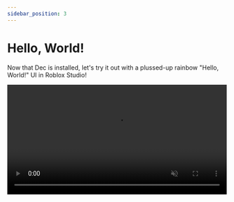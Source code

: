 ```yaml
---
sidebar_position: 3
---
```


# Hello, World!

Now that Dec is installed, let's try it out with a plussed-up rainbow
"Hello, World!" UI in Roblox Studio!

<video width="100%" controls autoplay muted loop>
  <source src="/helloRainbow.mov" type="video/mp4" />
  ***Your browser does not support HTML Videos.***
  
  ***Please update your browser version and/or download
  [Google Chrome](https://www.google.com/chrome/) to view this page
  correctly.***
</video>

<br/>
<br/>

First, make sure the Dec package is [properly installed](../Installation.md) and
located in `game.ReplicatedStorage.Packages.Dec`

Next, in Roblox Studio, create a LocalScript under
`game.StarterPlayer.StarterPlayerScripts` and paste the following:

```lua
--!strict
local Dec = require(game.ReplicatedStorage.Packages.Dec)

local function App()
    local stopwatch = Dec.Stopwatch()
    stopwatch:Start()

    return Dec.New("ScreenGui", {}, {
        Label = Dec.New("TextLabel", {
            Size = UDim2.fromScale(1, 1),
            BackgroundTransparency = 1,
            TextSize = 24,
            TextColor3 = stopwatch:Map(function(currentTime)
                return Color3.fromHSV((currentTime / 5) % 1, 1, 1)
            end),
            Text = "Hello, World!",
        })
    })
end

local root = Dec.Root(game.Players.LocalPlayer:WaitForChild("PlayerGui"))
root:Render(App())
```

The tutorial section will go over how each of Dec's features work together to
help build beautiful and responsive UI components!